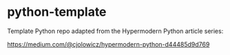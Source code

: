 # python-template

Template Python repo adapted from the Hypermodern Python article series:

https://medium.com/@cjolowicz/hypermodern-python-d44485d9d769

<!-- TODO: Add CI/CD (GitHub or AWS?) -->
<!-- TODO: Add cookiecutter -->